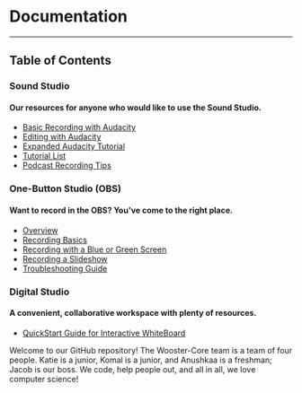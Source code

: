 # Documentation
-----
## Table of Contents

 
### Sound Studio
#### Our resources for anyone who would like to use the Sound Studio.
* [Basic Recording with Audacity](https://github.com/wooster-core/Documentation/blob/master/SS:%20Basic%20Recording%20with%20Audacity.md)
* [Editing with Audacity](https://github.com/wooster-core/Documentation/blob/master/SS:%20Editing%20with%20Audacity.md)
* [Expanded Audacity Tutorial](https://github.com/wooster-core/Documentation/blob/master/SS:%20Expanded%20Audacity%20Tutorial.md)
* [Tutorial List](https://github.com/wooster-core/Documentation/blob/master/SS:%20Tutorial%20Resource%20List.md)
* [Podcast Recording Tips](https://github.com/wooster-core/Documentation/blob/master/SS:%20Podcast%20Tips.md)


### One-Button Studio (OBS)
#### Want to record in the OBS? You've come to the right place.
* [Overview](https://github.com/wooster-core/Documentation/blob/master/OBS:%20Overview.md)
* [Recording Basics](https://github.com/wooster-core/Documentation/blob/master/OBS:%20Recording%20Basics.md)
* [Recording with a Blue or Green Screen](https://github.com/wooster-core/Documentation/blob/master/OBS:%20Recording%20with%20Blue%20or%20Green%20Screen.md)
* [Recording a Slideshow](https://github.com/wooster-core/Documentation/blob/master/OBS:%20Recording%20a%20Slideshow%20Using%20Your%20Computer.md)
* [Troubleshooting Guide](https://github.com/wooster-core/Documentation/blob/master/OBS:%20Troubleshooting%20Guide.md)


### Digital Studio
#### A convenient, collaborative workspace with plenty of resources.
* [QuickStart Guide for Interactive WhiteBoard](https://github.com/wooster-core/Documentation/blob/master/DigS:%20Quickstart%20Guide%20for%20Interactive%20Whiteboards%20(markdown%20version%20-%20without%20pictures).md)

Welcome to our GitHub repository! The Wooster-Core team is a team of four people. Katie is a junior, Komal is a junior, and Anushkaa is a freshman; Jacob is our boss. We code, help people out, and all in all, we love computer science!
